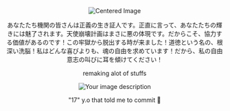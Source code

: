 <div align="center">
  <img src="https://komarev.com/ghpvc/?username=15chuu&color=72123c&label=birdies!" alt="Centered Image">
</div>

<p align="center">あなたたち機関の皆さんは正義の生き証人です。正直に言って、あなたたちの輝きには魅了されます。天使崩壊計画はまさに悪の体現です。だからこそ、協力する価値があるのです！この牢獄から脱出する時が来ました！道徳という名の、根深い洗脳！私はどんな喜びよりも、魂の自由を求めています！だから、私の自由意志の叫びに耳を傾けてください！</p>

<p align="center"> remaking alot of stuffs </p>

<p align="center">
  <img src="https://files.catbox.moe/tniuzt.png" alt="Your image description">
</p>

<p align="center"> "17" y.o that told me to commit 🤣 </p>
